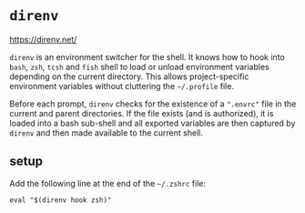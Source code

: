 # `direnv`

https://direnv.net/

`direnv` is an environment switcher for the shell. It knows how to hook into `bash`,
`zsh`, `tcsh` and `fish` shell to load or unload environment variables depending on
the current directory. This allows project-specific environment variables
without cluttering the `~/.profile` file.

Before each prompt, `direnv` checks for the existence of a `".envrc"` file in the
current and parent directories. If the file exists (and is authorized), it is
loaded into a bash sub-shell and all exported variables are then captured by
`direnv` and then made available to the current shell.

## setup
Add the following line at the end of the `~/.zshrc` file:

`eval "$(direnv hook zsh)"`
